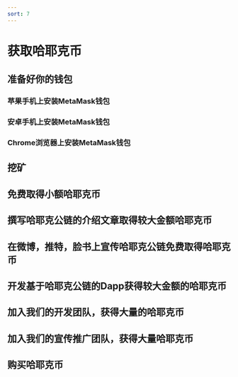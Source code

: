 ```yaml
---
sort: 7
---
```


# 获取哈耶克币

## 准备好你的钱包

### 苹果手机上安装MetaMask钱包

### 安卓手机上安装MetaMask钱包

### Chrome浏览器上安装MetaMask钱包

## 挖矿

## 免费取得小额哈耶克币

## 撰写哈耶克公链的介绍文章取得较大金额哈耶克币

## 在微博，推特，脸书上宣传哈耶克公链免费取得哈耶克币

## 开发基于哈耶克公链的Dapp获得较大金额的哈耶克币

## 加入我们的开发团队，获得大量的哈耶克币

## 加入我们的宣传推广团队，获得大量哈耶克币

## 购买哈耶克币


